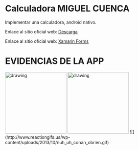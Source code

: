 
# Calculadora  MIGUEL CUENCA

Implementar una calculadora, android nativo.


Enlace al sitio oficial web: [Descarga][]

  [Descarga]: https://drive.google.com/drive/folders/1VJMQ6PqOU_VvSXop4EUE7YoM50eY9RGv?usp=sharing

Enlace al sitio oficial web: [Xamarin Forms][]

  [Xamarin Forms]: https://docs.microsoft.com/en-us/xamarin/android/

EVIDENCIAS DE LA APP
========

<img src="https://i.ibb.co/mTS5qDZ/Whats-App-Image-2022-08-18-at-20-54-51.jpg" alt="drawing" width="200"/>
<img src="https://i.ibb.co/YQZMX11/Whats-App-Image-2022-08-18-at-20-54-52.jpg"  alt="drawing" width="200"/>
![](http://www.reactiongifs.us/wp-content/uploads/2013/10/nuh_uh_conan_obrien.gif)

